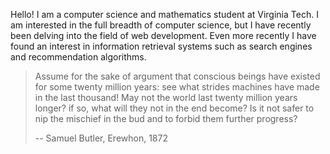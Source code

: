 Hello! I am a computer science and mathematics student at Virginia Tech. I am interested in the full breadth of computer science, but I have recently been delving into the field of web development. Even more recently I have found an interest in information retrieval systems such as search engines and recommendation algorithms.


> Assume for the sake of argument that conscious beings have existed for some twenty million years: see what strides machines have made in the last thousand! May not the world last twenty million years longer? if so, what will they not in the end become? Is it not safer to nip the mischief in the bud and to forbid them further progress?
> 
> -- Samuel Butler, Erewhon, 1872

